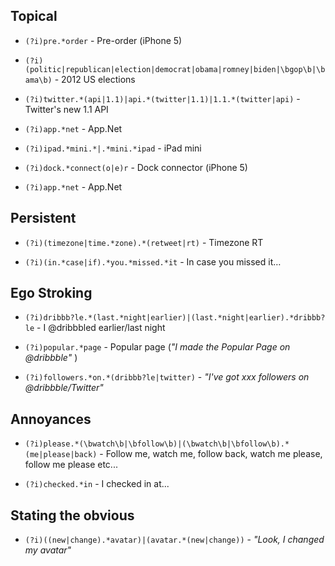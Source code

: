 Topical
-----------
* `(?i)pre.*order` - Pre-order (iPhone 5)

* `(?i)(politic|republican|election|democrat|obama|romney|biden|\bgop\b|\bama\b)`  - 2012 US elections

* `(?i)twitter.*(api|1.1)|api.*(twitter|1.1)|1.1.*(twitter|api)` - Twitter's new 1.1 API

* `(?i)app.*net` - App.Net

* `(?i)ipad.*mini.*|.*mini.*ipad` - iPad mini

* `(?i)dock.*connect(o|e)r` - Dock connector (iPhone 5)

* `(?i)app.*net` - App.Net

Persistent
-----------
* `(?i)(timezone|time.*zone).*(retweet|rt)` - Timezone RT

* `(?i)(in.*case|if).*you.*missed.*it` - In case you missed it…

Ego Stroking
-----------
* `(?i)dribbb?le.*(last.*night|earlier)|(last.*night|earlier).*dribbb?le` - I @dribbbled earlier/last night

* `(?i)popular.*page` - Popular page (*"I made the Popular Page on @dribbble"* )

* `(?i)followers.*on.*(dribbb?le|twitter)` - *"I've got xxx followers on @dribbble/Twitter"*

Annoyances
----------
* `(?i)please.*(\bwatch\b|\bfollow\b)|(\bwatch\b|\bfollow\b).*(me|please|back)` - Follow me, watch me, follow back, watch me please, follow me please etc...

* `(?i)checked.*in` - I checked in at...

Stating the obvious
----------
* `(?i)((new|change).*avatar)|(avatar.*(new|change))` - *"Look, I changed my avatar"*


